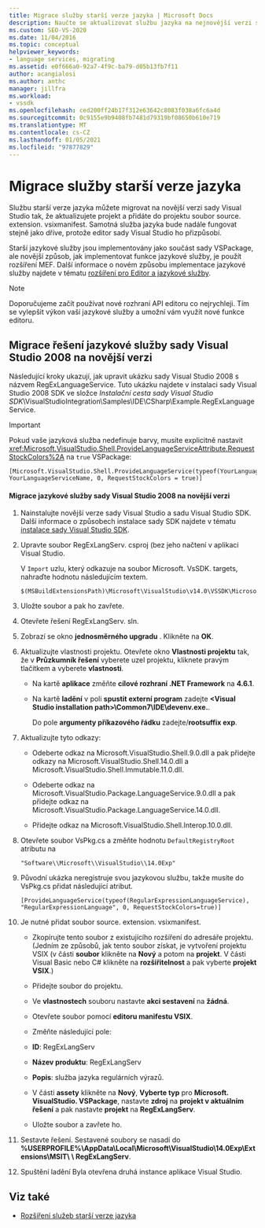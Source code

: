 ```yaml
---
title: Migrace služby starší verze jazyka | Microsoft Docs
description: Naučte se aktualizovat službu jazyka na nejnovější verzi sady Visual Studio, a to tak, že aktualizujete projekt a přidáte zdrojový soubor. extension. vsixmanifest.
ms.custom: SEO-VS-2020
ms.date: 11/04/2016
ms.topic: conceptual
helpviewer_keywords:
- language services, migrating
ms.assetid: e0f666a0-92a7-4f9c-ba79-d05b13fb7f11
author: acangialosi
ms.author: anthc
manager: jillfra
ms.workload:
- vssdk
ms.openlocfilehash: ced200ff24b17f312e63642c8083f038a6fc6a4d
ms.sourcegitcommit: 0c9155e9b9408fb7481d79319bf08650b610e719
ms.translationtype: MT
ms.contentlocale: cs-CZ
ms.lasthandoff: 01/05/2021
ms.locfileid: "97877829"
---
```

# <a name="migrating-a-legacy-language-service"></a>Migrace služby starší verze jazyka
Službu starší verze jazyka můžete migrovat na novější verzi sady Visual Studio tak, že aktualizujete projekt a přidáte do projektu soubor source. extension. vsixmanifest. Samotná služba jazyka bude nadále fungovat stejně jako dříve, protože editor sady Visual Studio ho přizpůsobí.

 Starší jazykové služby jsou implementovány jako součást sady VSPackage, ale novější způsob, jak implementovat funkce jazykové služby, je použít rozšíření MEF. Další informace o novém způsobu implementace jazykové služby najdete v tématu [rozšíření pro Editor a jazykové služby](../../extensibility/editor-and-language-service-extensions.md).

> [!NOTE]
> Doporučujeme začít používat nové rozhraní API editoru co nejrychleji. Tím se vylepšit výkon vaší jazykové služby a umožní vám využít nové funkce editoru.

## <a name="migrating-a-visual-studio-2008-language-service-solution-to-a-later-version"></a>Migrace řešení jazykové služby sady Visual Studio 2008 na novější verzi
 Následující kroky ukazují, jak upravit ukázku sady Visual Studio 2008 s názvem RegExLanguageService. Tuto ukázku najdete v instalaci sady Visual Studio 2008 SDK ve složce *Instalační cesta sady Visual Studio SDK*\VisualStudioIntegration\Samples\IDE\CSharp\Example.RegExLanguageService\.

> [!IMPORTANT]
> Pokud vaše jazyková služba nedefinuje barvy, musíte explicitně nastavit <xref:Microsoft.VisualStudio.Shell.ProvideLanguageServiceAttribute.RequestStockColors%2A> na `true` VSPackage:

```
[Microsoft.VisualStudio.Shell.ProvideLanguageService(typeof(YourLanguageService), YourLanguageServiceName, 0, RequestStockColors = true)]
```

#### <a name="to-migrate-a-visual-studio-2008-language-service-to-a-later-version"></a>Migrace jazykové služby sady Visual Studio 2008 na novější verzi

1. Nainstalujte novější verze sady Visual Studio a sadu Visual Studio SDK. Další informace o způsobech instalace sady SDK najdete v tématu [instalace sady Visual Studio SDK](../../extensibility/installing-the-visual-studio-sdk.md).

2. Upravte soubor RegExLangServ. csproj (bez jeho načtení v aplikaci Visual Studio.

     V `Import` uzlu, který odkazuje na soubor Microsoft. VsSDK. targets, nahraďte hodnotu následujícím textem.

    ```
    $(MSBuildExtensionsPath)\Microsoft\VisualStudio\v14.0\VSSDK\Microsoft.VsSDK.targets
    ```

3. Uložte soubor a pak ho zavřete.

4. Otevřete řešení RegExLangServ. sln.

5. Zobrazí se okno **jednosměrného upgradu** . Klikněte na **OK**.

6. Aktualizujte vlastnosti projektu. Otevřete okno **Vlastnosti projektu** tak, že v **Průzkumník řešení** vyberete uzel projektu, kliknete pravým tlačítkem a vyberete **vlastnosti**.

    - Na kartě **aplikace** změňte **cílové rozhraní .NET Framework** na **4.6.1**.

    - Na kartě **ladění** v poli **spustit externí program** zadejte **\<Visual Studio installation path>\Common7\IDE\devenv.exe.**.

         Do pole **argumenty příkazového řádku** zadejte/**rootsuffix exp**.

7. Aktualizujte tyto odkazy:

    - Odeberte odkaz na Microsoft.VisualStudio.Shell.9.0.dll a pak přidejte odkazy na Microsoft.VisualStudio.Shell.14.0.dll a Microsoft.VisualStudio.Shell.Immutable.11.0.dll.

    - Odeberte odkaz na Microsoft.VisualStudio.Package.LanguageService.9.0.dll a pak přidejte odkaz na Microsoft.VisualStudio.Package.LanguageService.14.0.dll.

    - Přidejte odkaz na Microsoft.VisualStudio.Shell.Interop.10.0.dll.

8. Otevřete soubor VsPkg.cs a změňte hodnotu `DefaultRegistryRoot` atributu na

    ```
    "Software\\Microsoft\\VisualStudio\\14.0Exp"
    ```

9. Původní ukázka neregistruje svou jazykovou službu, takže musíte do VsPkg.cs přidat následující atribut.

    ```
    [ProvideLanguageService(typeof(RegularExpressionLanguageService), "RegularExpressionLanguage", 0, RequestStockColors=true)]
    ```

10. Je nutné přidat soubor source. extension. vsixmanifest.

    - Zkopírujte tento soubor z existujícího rozšíření do adresáře projektu. (Jedním ze způsobů, jak tento soubor získat, je vytvoření projektu VSIX (v části **soubor** klikněte na **Nový** a potom na **projekt**. V části Visual Basic nebo C# klikněte na **rozšiřitelnost** a pak vyberte **projekt VSIX**.)

    - Přidejte soubor do projektu.

    - Ve **vlastnostech** souboru nastavte **akci sestavení** na **žádná**.

    - Otevřete soubor pomocí **editoru manifestu VSIX**.

    - Změňte následující pole:

    - **ID**: RegExLangServ

    - **Název produktu**: RegExLangServ

    - **Popis**: služba jazyka regulárních výrazů.

    - V části **assety** klikněte na **Nový**, **Vyberte typ** pro **Microsoft. VisualStudio. VSPackage**, nastavte **zdroj** na **projekt v aktuálním řešení** a pak nastavte **projekt** na **RegExLangServ**.

    - Uložte soubor a zavřete ho.

11. Sestavte řešení. Sestavené soubory se nasadí do **%USERPROFILE%\AppData\Local\Microsoft\VisualStudio\14.0Exp\Extensions\MSIT\ \\ RegExLangServ**.

12. Spuštění ladění Byla otevřena druhá instance aplikace Visual Studio.

## <a name="see-also"></a>Viz také
- [Rozšíření služeb starší verze jazyka](../../extensibility/internals/legacy-language-service-extensibility.md)
